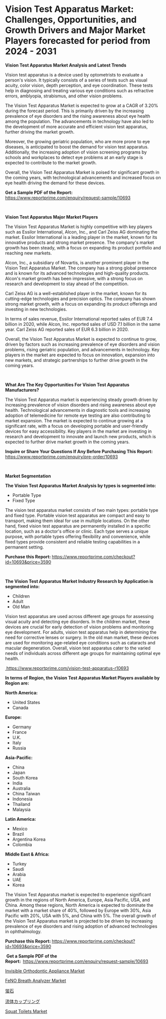 <p><h1>Vision Test Apparatus Market: Challenges, Opportunities, and Growth Drivers and Major Market Players forecasted for period from 2024 - 2031</h1></p><p><strong>Vision Test Apparatus Market Analysis and Latest Trends</strong></p>
<p><p>Vision test apparatus is a device used by optometrists to evaluate a person's vision. It typically consists of a series of tests such as visual acuity, color vision, depth perception, and eye coordination. These tests help in diagnosing and treating various eye conditions such as refractive errors, amblyopia, strabismus, and other vision problems.</p><p>The Vision Test Apparatus Market is expected to grow at a CAGR of 3.20% during the forecast period. This is primarily driven by the increasing prevalence of eye disorders and the rising awareness about eye health among the population. The advancements in technology have also led to the development of more accurate and efficient vision test apparatus, further driving the market growth.</p><p>Moreover, the growing geriatric population, who are more prone to eye diseases, is anticipated to boost the demand for vision test apparatus. Additionally, the increasing adoption of vision screening programs by schools and workplaces to detect eye problems at an early stage is expected to contribute to the market growth.</p><p>Overall, the Vision Test Apparatus Market is poised for significant growth in the coming years, with technological advancements and increased focus on eye health driving the demand for these devices.</p></p>
<p><strong>Get a Sample PDF of the Report:&nbsp;</strong> <a href="https://www.reportprime.com/enquiry/request-sample/10693">https://www.reportprime.com/enquiry/request-sample/10693</a></p>
<p>&nbsp;</p>
<p><strong>Vision Test Apparatus Major Market Players</strong></p>
<p><p>The Vision Test Apparatus Market is highly competitive with key players such as Essilor International, Alcon, Inc., and Carl Zeiss AG dominating the market. Essilor International is a leading player in the market, known for its innovative products and strong market presence. The company's market growth has been steady, with a focus on expanding its product portfolio and reaching new markets.</p><p>Alcon, Inc., a subsidiary of Novartis, is another prominent player in the Vision Test Apparatus Market. The company has a strong global presence and is known for its advanced technologies and high-quality products. Alcon's market growth has been impressive, with a strong focus on research and development to stay ahead of the competition.</p><p>Carl Zeiss AG is a well-established player in the market, known for its cutting-edge technologies and precision optics. The company has shown strong market growth, with a focus on expanding its product offerings and investing in new technologies.</p><p>In terms of sales revenue, Essilor International reported sales of EUR 7.4 billion in 2020, while Alcon, Inc. reported sales of USD 7.1 billion in the same year. Carl Zeiss AG reported sales of EUR 6.3 billion in 2020.</p><p>Overall, the Vision Test Apparatus Market is expected to continue to grow, driven by factors such as increasing prevalence of eye disorders and vision problems, rising geriatric population, and advancements in technology. Key players in the market are expected to focus on innovation, expansion into new markets, and strategic partnerships to further drive growth in the coming years.</p></p>
<p>&nbsp;</p>
<p><strong>What Are The Key Opportunities For Vision Test Apparatus Manufacturers?</strong></p>
<p><p>The Vision Test Apparatus market is experiencing steady growth driven by increasing prevalence of vision disorders and rising awareness about eye health. Technological advancements in diagnostic tools and increasing adoption of telemedicine for remote eye testing are also contributing to market expansion. The market is expected to continue growing at a significant rate, with a focus on developing portable and user-friendly devices for easy accessibility. Key players in the market are investing in research and development to innovate and launch new products, which is expected to further drive market growth in the coming years.</p></p>
<p><strong>Inquire or Share Your Questions If Any Before Purchasing This Report:</strong> <a href="https://www.reportprime.com/enquiry/pre-order/10693">https://www.reportprime.com/enquiry/pre-order/10693</a></p>
<p>&nbsp;</p>
<p><strong>Market Segmentation</strong></p>
<p><strong>The Vision Test Apparatus Market Analysis by types is segmented into:</strong></p>
<p><ul><li>Portable Type</li><li>Fixed Type</li></ul></p>
<p><p>The vision test apparatus market consists of two main types: portable type and fixed type. Portable vision test apparatus are compact and easy to transport, making them ideal for use in multiple locations. On the other hand, fixed vision test apparatus are permanently installed in a specific location, such as a doctor's office or clinic. Each type serves a unique purpose, with portable types offering flexibility and convenience, while fixed types provide consistent and reliable testing capabilities in a permanent setting.</p></p>
<p><strong>Purchase this Report:&nbsp;</strong><a href="https://www.reportprime.com/checkout?id=10693&price=3590">https://www.reportprime.com/checkout?id=10693&price=3590</a></p>
<p>&nbsp;</p>
<p><strong>The Vision Test Apparatus Market Industry Research by Application is segmented into:</strong></p>
<p><ul><li>Children</li><li>Adult</li><li>Old Man</li></ul></p>
<p><p>Vision test apparatus are used across different age groups for assessing visual acuity and detecting eye disorders. In the children market, these devices are crucial for early detection of vision problems and monitoring eye development. For adults, vision test apparatus help in determining the need for corrective lenses or surgery. In the old man market, these devices are used for monitoring age-related eye conditions such as cataracts and macular degeneration. Overall, vision test apparatus cater to the varied needs of individuals across different age groups for maintaining optimal eye health.</p></p>
<p><a href="https://www.reportprime.com/vision-test-apparatus-r10693">&nbsp;https://www.reportprime.com/vision-test-apparatus-r10693</a></p>
<p><strong>In terms of Region, the Vision Test Apparatus Market Players available by Region are:</strong></p>
<p>
    <p> <strong> North America: </strong>
        <ul>
            <li>United States</li>
            <li>Canada</li>
        </ul>
        </p> 
    <p> <strong> Europe: </strong>
        <ul>
            <li>Germany</li>
            <li>France</li>
            <li>U.K.</li>
            <li>Italy</li>
            <li>Russia</li>
        </ul>
        </p> 
    <p> <strong> Asia-Pacific: </strong>
        <ul>
            <li>China</li>
            <li>Japan</li>
            <li>South Korea</li>
            <li>India</li>
            <li>Australia</li>
            <li>China Taiwan</li>
            <li>Indonesia</li>
            <li>Thailand</li>
            <li>Malaysia</li>
        </ul>
        </p> 
    <p> <strong> Latin America: </strong>
        <ul>
            <li>Mexico</li>
            <li>Brazil</li>
            <li>Argentina Korea</li>
            <li>Colombia</li>
        </ul>
        </p> 
    <p> <strong> Middle East & Africa: </strong>
        <ul>
            <li>Turkey</li>
            <li>Saudi</li>
            <li>Arabia</li>
            <li>UAE</li>
            <li>Korea</li>
        </ul>
    </p>
    </p>
<p><p>The Vision Test Apparatus market is expected to experience significant growth in the regions of North America, Europe, Asia Pacific, USA, and China. Among these regions, North America is expected to dominate the market with a market share of 40%, followed by Europe with 30%, Asia Pacific with 20%, USA with 5%, and China with 5%. The overall growth of the Vision Test Apparatus market is projected to be driven by increasing prevalence of eye disorders and rising adoption of advanced technologies in ophthalmology.</p></p>
<p><strong>Purchase this Report: </strong><a href="https://www.reportprime.com/checkout?id=10693&price=3590">https://www.reportprime.com/checkout?id=10693&price=3590</a></p>
<p>&nbsp;<strong>Get a Sample PDF of the Report:&nbsp;&nbsp;</strong><a href="https://www.reportprime.com/enquiry/request-sample/10693">https://www.reportprime.com/enquiry/request-sample/10693</a></p>
<p><strong></strong></p>
<p><p><a href="https://github.com/moyahfrancoestellec51j635wcx/Market-Research-Report-List-2/blob/main/invisible-orthodontic-appliance-market.md">Invisible Orthodontic Appliance Market</a></p><p><a href="https://github.com/JuliaFadel1922/Market-Research-Report-List-1/blob/main/feno-breath-analyzer-market.md">FeNO Breath Analyzer Market</a></p><p><a href="https://github.com/DudleyFerry/Market-Research-Report-List-1/blob/main/261677679742.md">蛍石</a></p><p><a href="https://github.com/DemarcusKuhlman/Market-Research-Report-List-1/blob/main/616547979741.md">流体カップリング</a></p><p><a href="https://issuu.com/reportprime-2/docs/squat-toilets-market-size-2030.pptx">Squat Toilets Market</a></p></p>